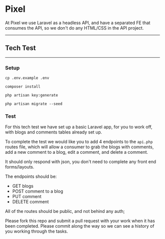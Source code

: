# Pixel

At Pixel we use Laravel as a headless API, and have a separated FE that consumes the API, so we don't do any HTML/CSS in the API project.

---

## Tech Test

---

### Setup

```
cp .env.example .env

composer install

php artisan key:generate

php artisan migrate --seed
```

### Test

For this tech test we have set up a basic Laravel app, for you to work off, with blogs and comments tables already set up.

To complete the test we would like you to add 4 endpoints to the `api.php` routes file, which will allow a consumer to grab the blogs with comments, add a new comment to a blog, edit a comment, and delete a comment.

It should only respond with json, you don't need to complete any front end forms/layouts.

The endpoints should be:

-   GET blogs
-   POST comment to a blog
-   PUT comment
-   DELETE comment

All of the routes should be public, and not behind any auth;

Please fork this repo and submit a pull request with your work when it has been completed. Please commit along the way so we can see a history of you working through the tasks.

